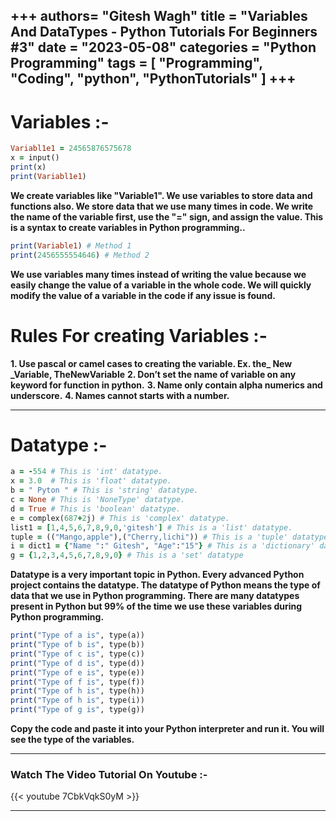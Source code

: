 +++
authors= "Gitesh Wagh"
title = "Variables And DataTypes - Python Tutorials For Beginners #3"
date = "2023-05-08"
categories = "Python Programming"
tags = [
 "Programming", 
 "Coding",
 "python",
 "PythonTutorials"
]
+++
------------------
# Variables :-
```ruby
Variabl1e1 = 24565876575678
x = input()
print(x)
print(Variabl1e1)
```
**We create variables like "Variable1". We use variables to store data and functions also. We store data that we use many times in code. We write the name of the variable first, use the "=" sign, and assign the value. This is a syntax to create variables in Python programming..**
```ruby
print(Variable1) # Method 1
print(2456555554646) # Method 2
```
**We use variables many times instead of writing the value because we easily change the value of a variable in the whole code. We will quickly modify the value of a variable in the code if any issue is found.**

# Rules For creating Variables :- 
**1. Use pascal or camel cases to creating the variable. Ex. the_ New _Variable, TheNewVariable**
**2. Don’t set the name of variable on any keyword for function in python.**
**3. Name only contain alpha numerics and underscore.**
**4. Names cannot starts with a number.** 

***********
# Datatype :-
```ruby
a = -554 # This is 'int' datatype. 
x = 3.0  # This is 'float' datatype.
b = " Pyton " # This is 'string' datatype.
c = None # This is 'NoneType' datatype.
d = True # This is 'boolean' datatype.
e = complex(687+2j) # This is 'complex' datatype.
list1 = [1,4,5,6,7,8,9,0,'gitesh'] # This is a 'list' datatype.
tuple = (("Mango,apple"),("Cherry,lichi")) # This is a 'tuple' datatype.
i = dict1 = {"Name ":" Gitesh", "Age":"15"} # This is a 'dictionary' datatype.
g = {1,2,3,4,5,6,7,8,9,0} # This is a 'set' datatype 
```
**Datatype is a very important topic in Python. Every advanced Python project contains the datatype. The datatype of Python means the type of data that we use in Python programming. There are many datatypes present in Python but 99% of the time we use these variables during Python programming.**
```ruby
print("Type of a is", type(a))
print("Type of b is", type(b))
print("Type of c is", type(c))
print("Type of d is", type(d))
print("Type of e is", type(e))
print("Type of f is", type(f))
print("Type of h is", type(h))
print("Type of h is", type(i))
print("Type of g is", type(g))
```
**Copy the code and paste it into your Python interpreter and run it. You will see the type of the variables.**
****

### Watch The Video Tutorial On Youtube :-

{{< youtube 7CbkVqkS0yM >}}

-------------------

